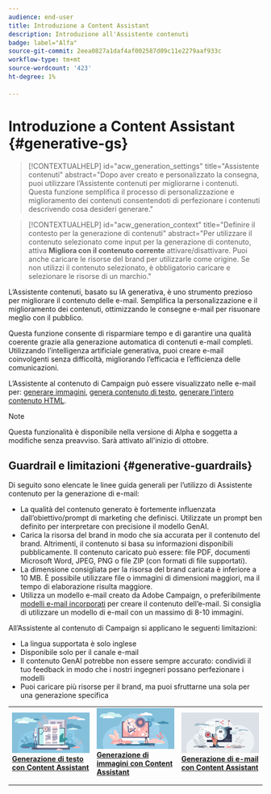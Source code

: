 ```yaml
---
audience: end-user
title: Introduzione a Content Assistant
description: Introduzione all'Assistente contenuti
badge: label="Alfa"
source-git-commit: 2eea0827a1daf4af002587d09c11e2279aaf933c
workflow-type: tm+mt
source-wordcount: '423'
ht-degree: 1%

---
```



# Introduzione a Content Assistant {#generative-gs}

>[!CONTEXTUALHELP]
>id="acw_generation_settings"
>title="Assistente contenuti"
>abstract="Dopo aver creato e personalizzato la consegna, puoi utilizzare l’Assistente contenuti per migliorarne i contenuti. Questa funzione semplifica il processo di personalizzazione e miglioramento dei contenuti consentendoti di perfezionare i contenuti descrivendo cosa desideri generare."


>[!CONTEXTUALHELP]
>id="acw_generation_context"
>title="Definire il contesto per la generazione di contenuti"
>abstract="Per utilizzare il contenuto selezionato come input per la generazione di contenuto, attiva **Migliora con il contenuto corrente** attivare/disattivare. Puoi anche caricare le risorse del brand per utilizzarle come origine. Se non utilizzi il contenuto selezionato, è obbligatorio caricare e selezionare le risorse di un marchio."

L’Assistente contenuti, basato su IA generativa, è uno strumento prezioso per migliorare il contenuto delle e-mail. Semplifica la personalizzazione e il miglioramento dei contenuti, ottimizzando le consegne e-mail per risuonare meglio con il pubblico.

Questa funzione consente di risparmiare tempo e di garantire una qualità coerente grazie alla generazione automatica di contenuti e-mail completi. Utilizzando l’intelligenza artificiale generativa, puoi creare e-mail coinvolgenti senza difficoltà, migliorando l’efficacia e l’efficienza delle comunicazioni.


L’Assistente al contenuto di Campaign può essere visualizzato nelle e-mail per: [generare immagini](generative-image.md), [genera contenuto di testo](generative-content.md), [generare l’intero contenuto HTML](generative-email.md).

>[!NOTE]
>
>Questa funzionalità è disponibile nella versione di Alpha e soggetta a modifiche senza preavviso. Sarà attivato all&#39;inizio di ottobre.

## Guardrail e limitazioni {#generative-guardrails}

Di seguito sono elencate le linee guida generali per l’utilizzo di Assistente contenuto per la generazione di e-mail:

* La qualità del contenuto generato è fortemente influenzata dall’obiettivo/prompt di marketing che definisci. Utilizzate un prompt ben definito per interpretare con precisione il modello GenAI. 
* Carica la risorsa del brand in modo che sia accurata per il contenuto del brand. Altrimenti, il contenuto si basa su informazioni disponibili pubblicamente. Il contenuto caricato può essere: file PDF, documenti Microsoft Word, JPEG, PNG o file ZIP (con formati di file supportati).
* La dimensione consigliata per la risorsa del brand caricata è inferiore a 10 MB. È possibile utilizzare file o immagini di dimensioni maggiori, ma il tempo di elaborazione risulta maggiore.
* Utilizza un modello e-mail creato da Adobe Campaign, o preferibilmente [modelli e-mail incorporati](../content/email-sample-templates.md) per creare il contenuto dell’e-mail. Si consiglia di utilizzare un modello di e-mail con un massimo di 8-10 immagini.


All’Assistente al contenuto di Campaign si applicano le seguenti limitazioni:

* La lingua supportata è solo inglese
* Disponibile solo per il canale e-mail
* Il contenuto GenAI potrebbe non essere sempre accurato: condividi il tuo feedback in modo che i nostri ingegneri possano perfezionare i modelli
* Puoi caricare più risorse per il brand, ma puoi sfruttarne una sola per una generazione specifica



<table style="table-layout:fixed"><tr style="border: 0;">
<td>
<a href="generative-content.md">
<img alt="Generazione testo" src="assets/do-not-localize/text-genai.jpeg">
</a>
<div>
<a href="generative-content.md"><strong>Generazione di testo con Content Assistant</strong></a>
</div>
<p>
</td>
<td>
<a href="generative-image.md">
<img alt="Generazione di immagini" src="assets/do-not-localize/image-genai.jpeg">
</a>
<div><a href="generative-image.md"><strong>Generazione di immagini con Content Assistant</strong>
</div>
<p>
</td>
<td>
<a href="generative-email.md">
<img alt="Generazione di e-mail" src="assets/do-not-localize/email-genai.jpeg">
</a>
<div>
<a href="generative-email.md"><strong>Generazione di e-mail con Content Assistant</strong></a>
</div>
<p></td>
</tr></table>


